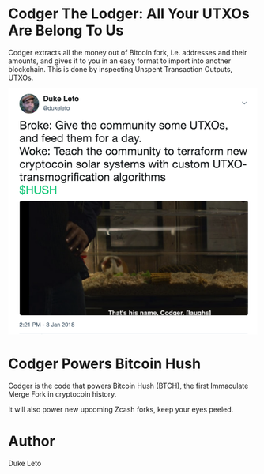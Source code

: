 # Codger The Lodger: All Your UTXOs Are Belong To Us

Codger extracts all the money out of Bitcoin fork, i.e. addresses and their amounts, and gives it to you in an easy format to import into another blockchain. This is done by inspecting Unspent Transaction Outputs, UTXOs.

<img src="/codger_tweet.png">

# Codger Powers Bitcoin Hush

Codger is the code that powers Bitcoin Hush (BTCH), the first Immaculate Merge Fork in cryptocoin history.

It will also power new upcoming Zcash forks, keep your eyes peeled.

# Author

Duke Leto

